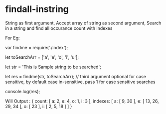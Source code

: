 # findall-instring

String as first argument, Accept array of string as second argument, Search in a string and find all occurance count with indexes

For Eg:

var findme = require('./index');

let toSearchArr = ['a', 'e', 'o', 'i', 'u'];

let str = 'This is Sample string to be searched';

let res = findme(str, toSearchArr); // third argument optional for case sensitive, by default case in-sensitive, pass 1 for case sensitive searches

console.log(res);


Will Output : 
{ 
  count: [ a: 2, e: 4, o: 1, i: 3 ],
  indexes:
   [ a: [ 9, 30 ],
     e: [ 13, 26, 29, 34 ],
     o: [ 23 ],
     i: [ 2, 5, 18 ] ] 
}

